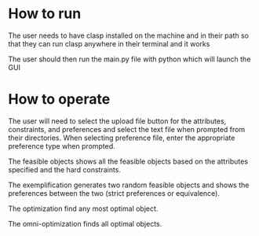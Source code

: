# How to run
The user needs to have clasp installed on the machine and in their path so that they can
run clasp anywhere in their terminal and it works

The user should then run the main.py file with python which will launch the GUI

# How to operate

The user will need to select the upload file button for the attributes, constraints, 
and preferences and select the text file when prompted from their directories. When
selecting preference file, enter the appropriate preference type when prompted.

The feasible objects shows all the feasible objects based on the attributes specified
and the hard constraints.

The exemplification generates two random feasible objects and shows the preferences
between the two (strict preferences or equivalence).

The optimization find any most optimal object.

The omni-optimization finds all optimal objects.